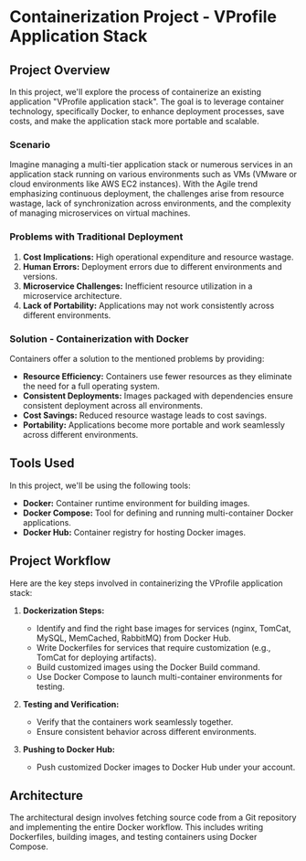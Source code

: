 # Containerization Project - VProfile Application Stack

## Project Overview

In this project, we'll explore the process of containerize an existing application "VProfile application stack". The goal is to leverage container technology, specifically Docker, to enhance deployment processes, save costs, and make the application stack more portable and scalable.

### Scenario

Imagine managing a multi-tier application stack or numerous services in an application stack running on various environments such as VMs (VMware or cloud environments like AWS EC2 instances). With the Agile trend emphasizing continuous deployment, the challenges arise from resource wastage, lack of synchronization across environments, and the complexity of managing microservices on virtual machines.

### Problems with Traditional Deployment

1. **Cost Implications:** High operational expenditure and resource wastage.
2. **Human Errors:** Deployment errors due to different environments and versions.
3. **Microservice Challenges:** Inefficient resource utilization in a microservice architecture.
4. **Lack of Portability:** Applications may not work consistently across different environments.

### Solution - Containerization with Docker

Containers offer a solution to the mentioned problems by providing:

- **Resource Efficiency:** Containers use fewer resources as they eliminate the need for a full operating system.
- **Consistent Deployments:** Images packaged with dependencies ensure consistent deployment across all environments.
- **Cost Savings:** Reduced resource wastage leads to cost savings.
- **Portability:** Applications become more portable and work seamlessly across different environments.

## Tools Used

In this project, we'll be using the following tools:

- **Docker:** Container runtime environment for building images.
- **Docker Compose:** Tool for defining and running multi-container Docker applications.
- **Docker Hub:** Container registry for hosting Docker images.

## Project Workflow

Here are the key steps involved in containerizing the VProfile application stack:

1. **Dockerization Steps:**
   - Identify and find the right base images for services (nginx, TomCat, MySQL, MemCached, RabbitMQ) from Docker Hub.
   - Write Dockerfiles for services that require customization (e.g., TomCat for deploying artifacts).
   - Build customized images using the Docker Build command.
   - Use Docker Compose to launch multi-container environments for testing.

2. **Testing and Verification:**
   - Verify that the containers work seamlessly together.
   - Ensure consistent behavior across different environments.

3. **Pushing to Docker Hub:**
   - Push customized Docker images to Docker Hub under your account.

## Architecture

The architectural design involves fetching source code from a Git repository and implementing the entire Docker workflow. This includes writing Dockerfiles, building images, and testing containers using Docker Compose.

